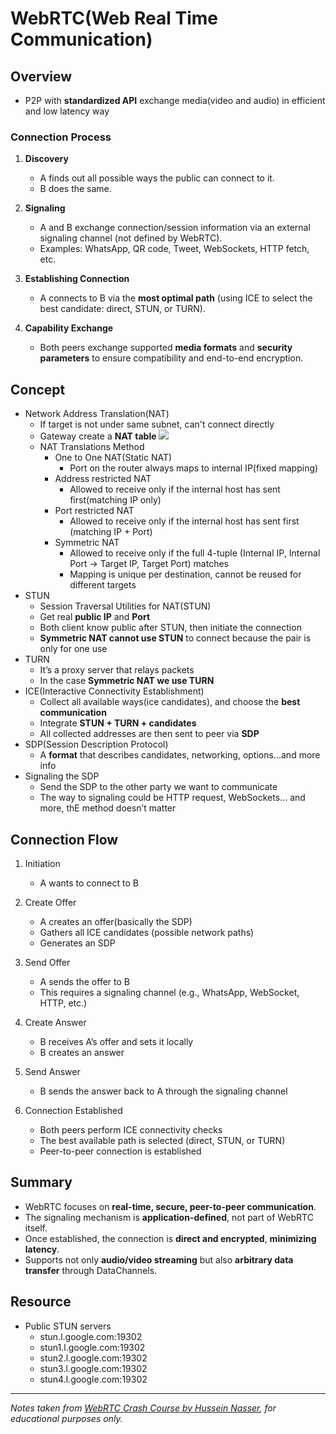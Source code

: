 # WebRTC(Web Real Time Communication)

## Overview
* P2P with **standardized API** exchange media(video and audio) in efficient and low latency way

### Connection Process
1. **Discovery**  
   - A finds out all possible ways the public can connect to it.  
   - B does the same.  

2. **Signaling**  
   - A and B exchange connection/session information via an external signaling channel (not defined by WebRTC).  
   - Examples: WhatsApp, QR code, Tweet, WebSockets, HTTP fetch, etc.

3. **Establishing Connection**  
   - A connects to B via the **most optimal path** (using ICE to select the best candidate: direct, STUN, or TURN).  

4. **Capability Exchange**  
   - Both peers exchange supported **media formats** and **security parameters** to ensure compatibility and end-to-end encryption.  

## Concept
* Network Address Translation(NAT)
   * If target is not under same subnet, can't connect directly
   * Gateway create a **NAT table** ![](https://d2cest1yk6hx2d.cloudfront.net/uninets-001/store/3057/article%20images/network-address-translation-table.jpg)
   * NAT Translations Method
      * One to One NAT(Static NAT)
         * Port on the router always maps to internal IP(fixed mapping)
      * Address restricted NAT
         * Allowed to receive only if the internal host has sent first(matching IP only)
      * Port restricted NAT
         * Allowed to receive only if the internal host has sent first (matching IP + Port)
      * Symmetric NAT
         * Allowed to receive only if the full 4-tuple (Internal IP, Internal Port → Target IP, Target Port) matches
         * Mapping is unique per destination, cannot be reused for different targets
* STUN
   * Session Traversal Utilities for NAT(STUN)
   * Get real **public IP** and **Port**
   * Both client know public after STUN, then initiate the connection
   * **Symmetric NAT cannot use STUN** to connect because the pair is only for one use
* TURN
   * It’s a proxy server that relays packets
   * In the case **Symmetric NAT we use TURN**
* ICE(Interactive Connectivity Establishment)
   * Collect all available ways(ice candidates), and choose the **best communication**
   * Integrate **STUN + TURN + candidates**
   * All collected addresses are then sent to peer via **SDP**
* SDP(Session Description Protocol)
   * A **format** that describes candidates, networking, options...and more info
* Signaling the SDP
   * Send the SDP to the other party we want to communicate
   * The way to signaling could be HTTP request, WebSockets... and more, thE method doesn’t matter

## Connection Flow
1. Initiation
   * A wants to connect to B

2. Create Offer
   * A creates an offer(basically the SDP)
   * Gathers all ICE candidates (possible network paths)
   * Generates an SDP

3. Send Offer
   * A sends the offer to B
   * This requires a signaling channel (e.g., WhatsApp, WebSocket, HTTP, etc.)

4. Create Answer
   * B receives A’s offer and sets it locally
   * B creates an answer

5. Send Answer
   * B sends the answer back to A through the signaling channel

6. Connection Established
   * Both peers perform ICE connectivity checks
   * The best available path is selected (direct, STUN, or TURN)
   * Peer-to-peer connection is established

## Summary
- WebRTC focuses on **real-time, secure, peer-to-peer communication**.
- The signaling mechanism is **application-defined**, not part of WebRTC itself.
- Once established, the connection is **direct and encrypted**, **minimizing latency**.
- Supports not only **audio/video streaming** but also **arbitrary data transfer** through DataChannels.  

## Resource
* Public STUN servers
   * stun.l.google.com:19302
   * stun1.l.google.com:19302
   * stun2.l.google.com:19302
   * stun3.l.google.com:19302
   * stun4.l.google.com:19302
---

*Notes taken from [WebRTC Crash Course by Hussein Nasser](https://youtu.be/FExZvpVvYxA), for educational purposes only.*

